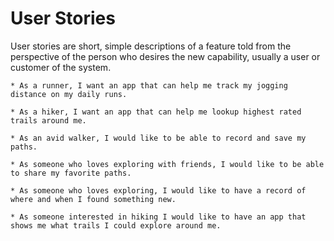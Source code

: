 # User Stories

User stories are short, simple descriptions of a feature told from the perspective of the person 
who desires the new capability, usually a user or customer of the system. 
```
* As a runner, I want an app that can help me track my jogging distance on my daily runs.

* As a hiker, I want an app that can help me lookup highest rated trails around me.  

* As an avid walker, I would like to be able to record and save my paths. 

* As someone who loves exploring with friends, I would like to be able to share my favorite paths. 

* As someone who loves exploring, I would like to have a record of where and when I found something new. 

* As someone interested in hiking I would like to have an app that shows me what trails I could explore around me. 

```

